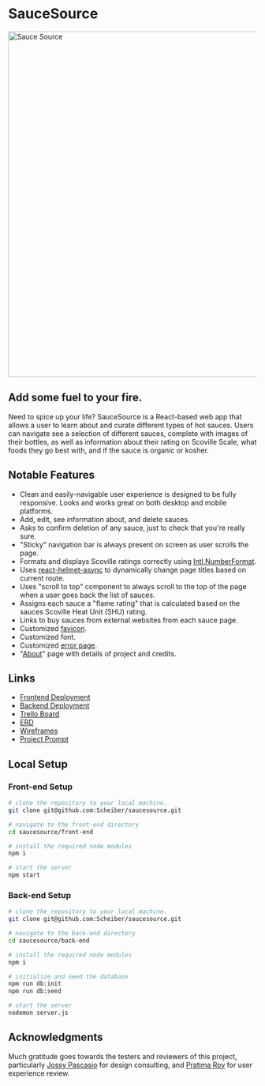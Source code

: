 # SauceSource

<img width="700" alt="Sauce Source" src="https://user-images.githubusercontent.com/794551/186691778-5b3bb14b-3091-4465-934f-df2ff3cb38fb.png">

## Add some fuel to your fire.

Need to spice up your life? SauceSource is a React-based web app that allows a user to learn about and curate different types of hot sauces. Users can navigate see a selection of different sauces, complete with images of their bottles, as well as information about their rating on Scoville Scale, what foods they go best with, and if the sauce is organic or kosher.

## Notable Features

- Clean and easily-navigable user experience is designed to be fully responsive. Looks and works great on both desktop and mobile platforms.
- Add, edit, see information about, and delete sauces.
- Asks to confirm deletion of any sauce, just to check that you're really sure.
- "Sticky" navigation bar is always present on screen as user scrolls the page.
- Formats and displays Scoville ratings correctly using [Intl.NumberFormat](https://developer.mozilla.org/en-US/docs/Web/JavaScript/Reference/Global_Objects/Intl/NumberFormat).
- Uses [react-helmet-async](https://www.npmjs.com/package/react-helmet-async) to dynamically change page titles based on current route.
- Uses "scroll to top" component to always scroll to the top of the page when a user goes back the list of sauces.
- Assigns each sauce a "flame rating" that is calculated based on the sauces Scoville Heat Unit (SHU) rating.
- Links to buy sauces from external websites from each sauce page.
- Customized [favicon](https://saucesource.netlify.app/favicon.ico).
- Customized font.
- Customized [error page](https://saucesource.netlify.app/error).
- "[About](https://allocate.netlify.app/about)" page with details of project and credits.

## Links

- [Frontend Deployment](https://saucesource.netlify.app/)
- [Backend Deployment](https://saucesource-backend.herokuapp.com/)
- [Trello Board](https://trello.com/b/75UsM2Ye/saucesource)
- [ERD](https://miro.com/app/board/uXjVPdYXzrM=/?share_link_id=26192569397)
- [Wireframes](https://wireframe.cc/DEJeRW)
- [Project Prompt](https://github.com/joinpursuit/8-3-full-stack-portfolio)

## Local Setup

### Front-end Setup

```bash
# clone the repository to your local machine.
git clone git@github.com:Scheiber/saucesource.git

# navigate to the front-end directory
cd saucesource/front-end

# install the required node modules
npm i

# start the server
npm start
```

### Back-end Setup

```bash
# clone the repository to your local machine.
git clone git@github.com:Scheiber/saucesource.git

# navigate to the back-end directory
cd saucesource/back-end

# install the required node modules
npm i

# initialize and seed the database
npm run db:init
npm run db:seed

# start the server
nodemon server.js
```

## Acknowledgments

Much gratitude goes towards the testers and reviewers of this project, particularly [Jossy Pascasio](https://github.com/named-josie) for design consulting, and [Pratima Roy](https://github.com/PratimaRoy) for user experience review.
